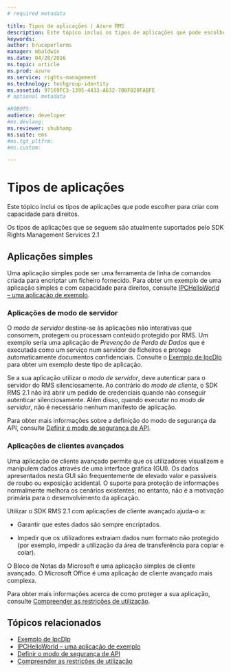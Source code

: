 ```yaml
---
# required metadata

title: Tipos de aplicações | Azure RMS
description: Este tópico inclui os tipos de aplicações que pode escolher para criar com capacidade para direitos.
keywords:
author: bruceperlerms
manager: mbaldwin
ms.date: 04/28/2016
ms.topic: article
ms.prod: azure
ms.service: rights-management
ms.technology: techgroup-identity
ms.assetid: 97169FC3-1395-4433-A632-7B0F020FABFE
# optional metadata

#ROBOTS:
audience: developer
#ms.devlang:
ms.reviewer: shubhamp
ms.suite: ems
#ms.tgt_pltfrm:
#ms.custom:

---
```


# Tipos de aplicações


Este tópico inclui os tipos de aplicações que pode escolher para criar com capacidade para direitos.

Os tipos de aplicações que se seguem são atualmente suportados pelo SDK Rights Management Services 2.1

## Aplicações simples

Uma aplicação simples pode ser uma ferramenta de linha de comandos criada para encriptar um ficheiro fornecido. Para obter um exemplo de uma aplicação simples e com capacidade para direitos, consulte [IPCHelloWorld – uma aplicação de exemplo](how-to-build-your-first-application.md).

### Aplicações de modo de servidor

O *modo de servidor* destina-se às aplicações não interativas que consomem, protegem ou processam conteúdo protegido por RMS. Um exemplo seria uma aplicação de *Prevenção de Perda de Dados* que é executada como um serviço num servidor de ficheiros e protege automaticamente documentos confidenciais. Consulte o [Exemplo de IpcDlp](https://Code.MSDN.Microsoft.Com/IpcDlp-Sample-Application-d30bb99d) para obter um exemplo deste tipo de aplicação.

Se a sua aplicação utilizar o *modo de servidor*, deve autenticar para o servidor do RMS silenciosamente. Ao contrário do *modo de cliente*, o SDK RMS 2.1 não irá abrir um pedido de credenciais quando não conseguir autenticar silenciosamente. Além disso, quando executar no *modo de servidor*, não é necessário nenhum manifesto de aplicação.

Para obter mais informações sobre a definição do modo de segurança da API, consulte [Definir o modo de segurança de API](setting-the-api-security-mode-api-mode.md).

### Aplicações de clientes avançados

Uma aplicação de cliente avançado permite que os utilizadores visualizem e manipulem dados através de uma interface gráfica (GUI). Os dados apresentados nesta GUI são frequentemente de elevado valor e passíveis de roubo ou exposição acidental. O suporte para proteção de informações normalmente melhora os cenários existentes; no entanto, não é a motivação primária para o desenvolvimento da aplicação.

Utilizar o SDK RMS 2.1 com aplicações de cliente avançado ajuda-o a:

-   Garantir que estes dados são sempre encriptados.

-   Impedir que os utilizadores extraiam dados num formato não protegido (por exemplo, impedir a utilização da área de transferência para copiar e colar).

O Bloco de Notas da Microsoft é uma aplicação simples de cliente avançado. O Microsoft Office é uma aplicação de cliente avançado mais complexa.

Para obter mais informações acerca de como proteger a sua aplicação, consulte [Compreender as restrições de utilização](understanding-usage-restrictions.md).

## Tópicos relacionados

* [Exemplo de IpcDlp](https://Code.MSDN.Microsoft.Com/IpcDlp-Sample-Application-d30bb99d)
* [IPCHelloWorld – uma aplicação de exemplo](how-to-build-your-first-application.md)
* [Definir o modo de segurança de API](setting-the-api-security-mode-api-mode.md)
* [Compreender as restrições de utilização](understanding-usage-restrictions.md)


<!--HONumber=Jun16_HO2-->


